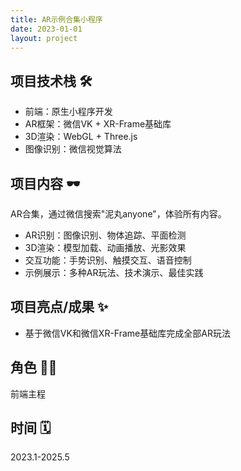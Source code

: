 ```yaml
---
title: AR示例合集小程序
date: 2023-01-01
layout: project
---
```


## 项目技术栈 🛠️

- 前端：原生小程序开发
- AR框架：微信VK + XR-Frame基础库
- 3D渲染：WebGL + Three.js
- 图像识别：微信视觉算法

## 项目内容 🕶️

AR合集，通过微信搜索"泥丸anyone"，体验所有内容。

- AR识别：图像识别、物体追踪、平面检测
- 3D渲染：模型加载、动画播放、光影效果
- 交互功能：手势识别、触摸交互、语音控制
- 示例展示：多种AR玩法、技术演示、最佳实践

## 项目亮点/成果 ✨

- 基于微信VK和微信XR-Frame基础库完成全部AR玩法

## 角色 👨‍💻

前端主程

## 时间 🗓️

2023.1-2025.5
